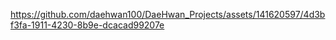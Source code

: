 


https://github.com/daehwan100/DaeHwan_Projects/assets/141620597/4d3bf3fa-1911-4230-8b9e-dcacad99207e


